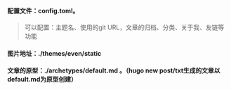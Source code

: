 #### 配置文件：config.toml。
> 可以配置：主题名、使用的git URL，文章的归档、分类、关于我、友链等功能

#### 图片地址：./themes/even/static

#### 文章的原型：./archetypes/default.md 。（hugo new post/txt生成的文章以default.md为原型创建）

#### 
